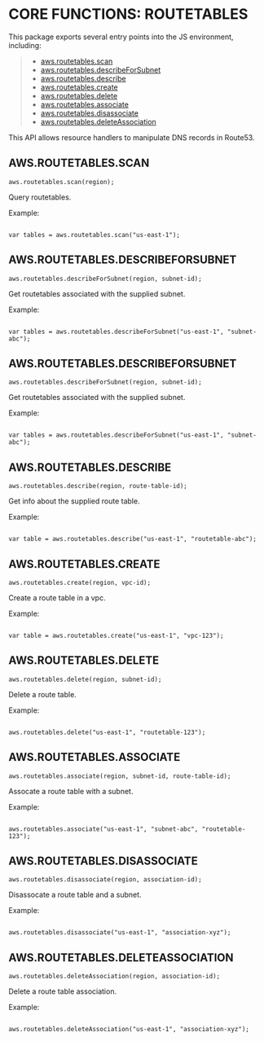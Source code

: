 


# CORE FUNCTIONS: ROUTETABLES




This package exports several entry points into the JS environment,
including:

> * [aws.routetables.scan](#scan)
> * [aws.routetables.describeForSubnet](#describeForSubnet)
> * [aws.routetables.describe](#describe)
> * [aws.routetables.create](#create)
> * [aws.routetables.delete](#delete)
> * [aws.routetables.associate](#associate)
> * [aws.routetables.disassociate](#disassociate)
> * [aws.routetables.deleteAssociation](#deleteAssociation)

This API allows resource handlers to manipulate DNS records in Route53.

## AWS.ROUTETABLES.SCAN
<a name="scan"></a>
`aws.routetables.scan(region);`

Query routetables.

Example:

```

var tables = aws.routetables.scan("us-east-1");

```

## AWS.ROUTETABLES.DESCRIBEFORSUBNET
<a name="describeforsubnet"></a>
`aws.routetables.describeForSubnet(region, subnet-id);`

Get routetables associated with the supplied subnet.

Example:

```

var tables = aws.routetables.describeForSubnet("us-east-1", "subnet-abc");

```

## AWS.ROUTETABLES.DESCRIBEFORSUBNET
<a name="describeforsubnet"></a>
`aws.routetables.describeForSubnet(region, subnet-id);`

Get routetables associated with the supplied subnet.

Example:

```

var tables = aws.routetables.describeForSubnet("us-east-1", "subnet-abc");

```

## AWS.ROUTETABLES.DESCRIBE
<a name="describe"></a>
`aws.routetables.describe(region, route-table-id);`

Get info about the supplied route table.

Example:

```

var table = aws.routetables.describe("us-east-1", "routetable-abc");

```

## AWS.ROUTETABLES.CREATE
<a name="create"></a>
`aws.routetables.create(region, vpc-id);`

Create a route table in a vpc.

Example:

```

var table = aws.routetables.create("us-east-1", "vpc-123");

```

## AWS.ROUTETABLES.DELETE
<a name="delete"></a>
`aws.routetables.delete(region, subnet-id);`

Delete a route table.

Example:

```

aws.routetables.delete("us-east-1", "routetable-123");

```

## AWS.ROUTETABLES.ASSOCIATE
<a name="associate"></a>
`aws.routetables.associate(region, subnet-id, route-table-id);`

Assocate a route table with a subnet.

Example:

```

aws.routetables.associate("us-east-1", "subnet-abc", "routetable-123");

```

## AWS.ROUTETABLES.DISASSOCIATE
<a name="disassociate"></a>
`aws.routetables.disassociate(region, association-id);`

Disassocate a route table and a subnet.

Example:

```

aws.routetables.disassociate("us-east-1", "association-xyz");

```

## AWS.ROUTETABLES.DELETEASSOCIATION
<a name="deleteAssociation"></a>
`aws.routetables.deleteAssociation(region, association-id);`

Delete a route table association.

Example:

```

aws.routetables.deleteAssociation("us-east-1", "association-xyz");

```


